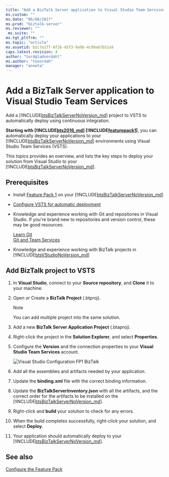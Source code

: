 ```yaml
---
title: "Add a BizTalk Server application to Visual Studio Team Services | Microsoft Docs"
ms.custom: ""
ms.date: "06/08/2017"
ms.prod: "biztalk-server"
ms.reviewer: ""
 ms.suite: ""
ms.tgt_pltfrm: ""
ms.topic: "article"
ms.assetid: b2c7a1ff-0f26-45f3-9a9b-4c99a67b51a9
caps.latest.revision: 4
author: "tordgladnordahl"
ms.author: "tonordah"
manager: "anneta"
---
```

# Add a BizTalk Server application to Visual Studio Team Services
Add a [!INCLUDE[btsBizTalkServerNoVersion_md](../includes/btsbiztalkservernoversion-md.md)] project to VSTS to automatically deploy using continuous integration.  

**Starting with [!INCLUDE[bts2016_md](../includes/bts2016-md.md)] [!INCLUDE[featurepack1](../includes/featurepack1.md)]**, you can automatically deploy your applications to your [!INCLUDE[btsBizTalkServerNoVersion_md](../includes/btsbiztalkservernoversion-md.md)] environments using Visual Studio Team Services (VSTS). 

This topics provides an overview, and lists the key steps to deploy your solution from Visual Studio to your [!INCLUDE[btsBizTalkServerNoVersion_md](../includes/btsbiztalkservernoversion-md.md)]. 

## Prerequisites
* Install [Feature Pack 1](https://www.microsoft.com/download/details.aspx?id=55100) on your [!INCLUDE[btsBizTalkServerNoVersion_md](../includes/btsbiztalkservernoversion-md.md)]
* [Configure VSTS for automatic deployment](../core/configure-visual-studio-team-services-to-deploy-biztalk-solutions-or-projects.md)
* Knowledge and experience working with Git and repositories in Visual Studio. If you're brand new to repositories and version control, these may be good resources: 

    [Learn Git](https://www.visualstudio.com/learn-git/)  
    [Git and Team Services](https://www.visualstudio.com/docs/git/overview)
* Knowledge and experience working with BizTalk projects in [!INCLUDE[btsVStudioNoVersion_md](../includes/btsvstudionoversion-md.md)]

## Add BizTalk project to VSTS
1. In **Visual Studio**, connect to your **Source repository**, and **Clone** it to your machine.
2. Open or Create a **BizTalk Project** (.btproj).

   > [!NOTE]
   > You can add multiple project into the same solution.
   
3. Add a new **BizTalk Server Application Project** (.btaproj).
4. Right-click the project in the **Solution Explorer**, and select **Properties**.
5. Configure the **Version** and the connection properties to your **Visual Studio Team Services** account.

    ![Visual Studio Configuration FP1 BizTalk](../core/media/visual-studio-configuration-fp1-biztalk.png)

6. Add all the assemblies and artifacts needed by your application.
7. Update the **binding.xml** file with the correct binding information.
8. Update the **BizTalkServerInventory.json** with all the artifacts, and the correct order for the artifacts to be installed on the [!INCLUDE[btsBizTalkServerNoVersion_md](../includes/btsbiztalkservernoversion-md.md)].
9. Right-click and **build** your solution to check for any errors. 
10. When the build completes successfully, right-click your solution, and select **Deploy**.
11. Your application should automatically deploy to your [!INCLUDE[btsBizTalkServerNoVersion_md](../includes/btsbiztalkservernoversion-md.md)].

## See also
[Configure the Feature Pack](../core/configure-the-feature-pack.md)